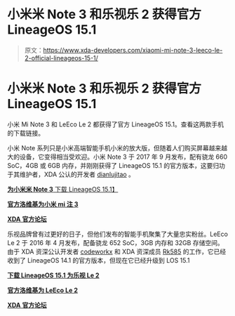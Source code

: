 # 小米米 Note 3 和乐视乐 2 获得官方 LineageOS 15.1

> 原文：<https://www.xda-developers.com/xiaomi-mi-note-3-leeco-le-2-official-lineageos-15-1/>

# 小米米 Note 3 和乐视乐 2 获得官方 LineageOS 15.1

小米 Mi Note 3 和 LeEco Le 2 都获得了官方 LineageOS 15.1。查看这两款手机的下载链接。

小米 Note 系列只是小米高端智能手机小米的放大版，但随着人们购买屏幕越来越大的设备，它变得相当受欢迎。小米 Note 3 于 2017 年 9 月发布，配有骁龙 660 SoC，4GB 或 6GB 内存，并刚刚获得了 LineageOS 15.1 的官方版本，这要归功于其维护者，XDA 公认的开发者 [dianlujitao](https://forum.xda-developers.com/member.php?u=5091734) 。

[**为小米米 Note 3** 下载 LineageOS 15.1】](https://download.lineageos.org/jason)

[**官方洛维基为小米 mi 注 3**](https://wiki.lineageos.org/devices/jason)

[**XDA 官方论坛**](https://forum.xda-developers.com/mi-note-3)

乐视品牌曾有过更好的日子，但他们发布的智能手机聚集了大量忠实粉丝。LeEco Le 2 于 2016 年 4 月发布，配备骁龙 652 SoC，3GB 内存和 32GB 存储空间。由于 XDA 资深公认开发者 [codeworkx](https://forum.xda-developers.com/member.php?u=3208754) 和 XDA 资深成员 [Rk585](https://forum.xda-developers.com/member.php?u=7985055) 的工作，它已经收到了 LineageOS 14.1 的官方版本，但现在它已经升级到 LOS 15.1

[**下载 LineageOS 15.1 为乐视 Le 2**](https://download.lineageos.org/s2)

[**官方洛维基为 LeEco Le 2**](https://wiki.lineageos.org/devices/s2)

[**XDA 官方论坛**](https://wiki.lineageos.org/devices/s2)